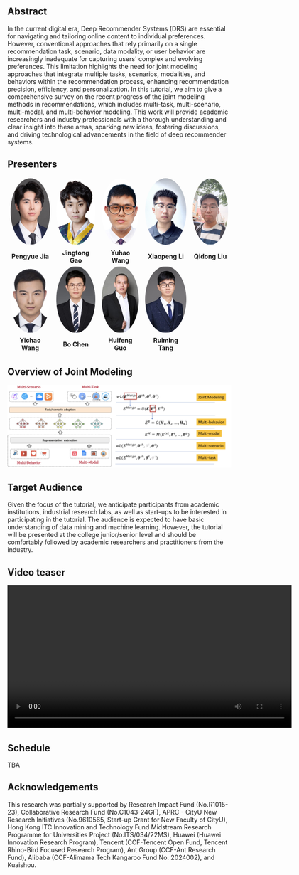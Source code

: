 <br>

## Abstract

In the current digital era, Deep Recommender Systems (DRS) are essential for navigating and tailoring online content to individual preferences. However, conventional approaches that rely primarily on a single recommendation task, scenario, data modality, or user behavior are increasingly inadequate for capturing users' complex and evolving preferences. This limitation highlights the need for joint modeling approaches that integrate multiple tasks, scenarios, modalities, and behaviors within the recommendation process, enhancing recommendation precision, efficiency, and personalization. In this tutorial, we aim to give a comprehensive survey on the recent progress of the joint modeling methods in recommendations, which includes multi-task, multi-scenario, multi-modal, and multi-behavior modeling. This work will provide academic researchers and industry professionals with a thorough understanding and clear insight into these areas, sparking new ideas, fostering discussions, and driving technological advancements in the field of deep recommender systems.

<style>
  .circlepic {
    width: 150px; /* 统一宽度 */
    height: 150px; /* 统一高度 */
    object-fit: cover; /* 保持比例并裁剪 */
    border-radius: 50%; /* 圆形效果 */
  }
</style>

## Presenters

<table style="border: none;">
<tbody style="border: none; margin-left: auto; margin-right: auto;">

<tr style="border: none;">
<td align="center" style="width: 200px;" >
<img class="circlepic" src="./imgs/Pengyue.png" />
</td>
<td align="center" style="width: 200px;">
<img class="circlepic" src="./imgs/Jingtong.png" />
</td>
<td align="center" style="width: 200px;">
<img class="circlepic" src="./imgs/Yuhao.png" />
</td>
<td align="center" style="width: 200px;">
<img class="circlepic" src="./imgs/Xiaopeng.png" />
</td>
<td align="center" style="width: 200px;">
<img class="circlepic" src="./imgs/Qidong.png" />
</td>
</tr>


<tr  style="border: none;">
<td align="center">
<b>Pengyue Jia</b>
</td>
<td align="center">
<b>Jingtong Gao</b>
</td>
<td align="center">
<b>Yuhao Wang</b>
</td>
<td align="center">
<b>Xiaopeng Li</b>
</td>
<td align="center">
<b>Qidong Liu</b>
</td>
</tr>

<tr style="border: none;">
<td align="center" style="width: 200px;" >
<img class="circlepic" src="./imgs/Yichao.png" />
</td>
<td align="center" style="width: 200px;">
<img class="circlepic" src="./imgs/Bo.png" />
</td>
<td align="center" style="width: 200px;">
<img class="circlepic" src="./imgs/Huifeng.png" />
</td>
<td align="center" style="width: 200px;">
<img class="circlepic" src="./imgs/Ruiming.png" />
</td>
</tr>


<tr  style="border: none;">
<td align="center">
<b>Yichao Wang</b>
</td>
<td align="center">
<b>Bo Chen</b>
</td>
<td align="center">
<b>Huifeng Guo</b>
</td>
<td align="center">
<b>Ruiming Tang</b>
</td>
</tr>

</tbody>
</table>

## Overview of Joint Modeling

<img class="" src="./imgs/overview.jpg" />

## Target Audience

Given the focus of the tutorial, we anticipate participants
from academic institutions, industrial research labs, as
well as start-ups to be interested in participating in the
tutorial. The audience is expected to have basic understanding
of data mining and machine learning. However, the tutorial will be presented at the college junior/senior
level and should be comfortably followed by academic researchers
and practitioners from the industry.

## Video teaser

<!-- <video weight="320" height="320" Poster="./imgs/teaser_poster.png" controls autoplay> -->
<video weight="320" height="320" controls>
  <source type="video/mp4" src="./imgs/video_teaser.mp4">
</video>


## Schedule

TBA


## Acknowledgements

This research was partially supported by Research Impact Fund (No.R1015-23), Collaborative Research Fund (No.C1043-24GF), APRC - CityU New Research Initiatives (No.9610565, Start-up Grant for New Faculty of CityU), Hong Kong ITC Innovation and Technology Fund Midstream Research Programme for Universities Project (No.ITS/034/22MS), Huawei (Huawei Innovation Research Program), Tencent (CCF-Tencent Open Fund, Tencent Rhino-Bird Focused Research Program), Ant Group (CCF-Ant Research Fund), Alibaba (CCF-Alimama Tech Kangaroo Fund No. 2024002), and Kuaishou.
